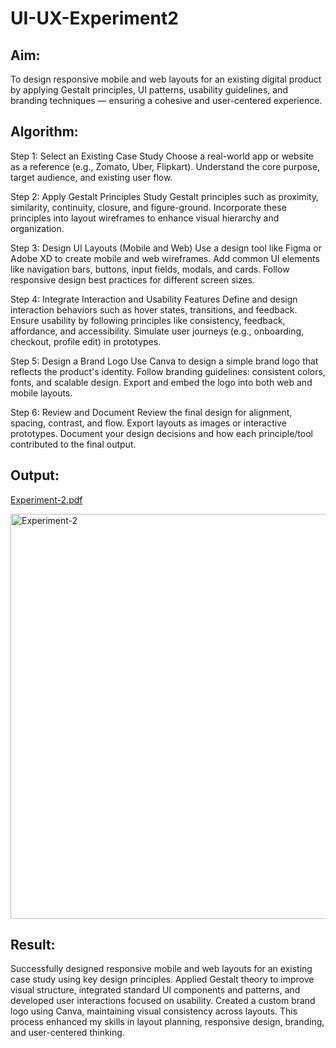 # UI-UX-Experiment2

## Aim:
To design responsive mobile and web layouts for an existing digital product by applying Gestalt principles, UI patterns, usability guidelines, and branding techniques — ensuring a cohesive and user-centered experience.

## Algorithm:
Step 1: Select an Existing Case Study
Choose a real-world app or website as a reference (e.g., Zomato, Uber, Flipkart).
Understand the core purpose, target audience, and existing user flow.

Step 2: Apply Gestalt Principles
Study Gestalt principles such as proximity, similarity, continuity, closure, and figure-ground.
Incorporate these principles into layout wireframes to enhance visual hierarchy and organization.

Step 3: Design UI Layouts (Mobile and Web)
Use a design tool like Figma or Adobe XD to create mobile and web wireframes.
Add common UI elements like navigation bars, buttons, input fields, modals, and cards.
Follow responsive design best practices for different screen sizes.

Step 4: Integrate Interaction and Usability Features
Define and design interaction behaviors such as hover states, transitions, and feedback.
Ensure usability by following principles like consistency, feedback, affordance, and accessibility.
Simulate user journeys (e.g., onboarding, checkout, profile edit) in prototypes.

Step 5: Design a Brand Logo
Use Canva to design a simple brand logo that reflects the product's identity.
Follow branding guidelines: consistent colors, fonts, and scalable design.
Export and embed the logo into both web and mobile layouts.

Step 6: Review and Document
Review the final design for alignment, spacing, contrast, and flow.
Export layouts as images or interactive prototypes.
Document your design decisions and how each principle/tool contributed to the final output.

## Output:
[Experiment-2.pdf](https://github.com/user-attachments/files/22084262/Experiment-2.pdf)


<img width="716" height="648" alt="Experiment-2" src="https://github.com/user-attachments/assets/b49bf747-f336-4848-a9b0-e0a639d71817" />

## Result:
Successfully designed responsive mobile and web layouts for an existing case study using key design principles. Applied Gestalt theory to improve visual structure, integrated standard UI components and patterns, and developed user interactions focused on usability. Created a custom brand logo using Canva, maintaining visual consistency across layouts. This process enhanced my skills in layout planning, responsive design, branding, and user-centered thinking.
